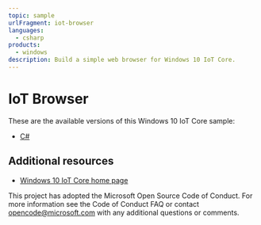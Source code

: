 ```yaml
---
topic: sample
urlFragment: iot-browser
languages: 
  - csharp
products:
  - windows
description: Build a simple web browser for Windows 10 IoT Core.
---
```


# IoT Browser

These are the available versions of this Windows 10 IoT Core sample:

*	[C#](./CS/README.md)

## Additional resources
* [Windows 10 IoT Core home page](https://developer.microsoft.com/en-us/windows/iot/)

This project has adopted the Microsoft Open Source Code of Conduct. For more information see the Code of Conduct FAQ or contact <opencode@microsoft.com> with any additional questions or comments.
